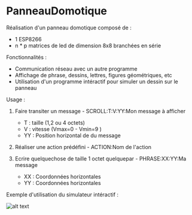 # PanneauDomotique

 Réalisation d'un panneau domotique composé de :

- 1 ESP8266
- n * p matrices de led de dimension 8x8 branchées en série


Fonctionnalités : 
- Communication réseau avec un autre programme
- Affichage de phrase, dessins, lettres, figures géométriques, etc
- Utilisation d'un programme intéractif pour simuler un dessin sur le panneau

Usage :
  1) Faire transiter un message 
    - SCROLL:T:V:YY:Mon message à afficher     
        - T : taille (1,2 ou 4 octets) 
        - V : vitesse (Vmax=0 - Vmin=9 )
        - YY : Position horizontal de du message
        
  2) Réaliser une action prédéfini 
    - ACTION:Nom de l'action
  
  3) Ecrire quelquechose de taille 1 octet quelquepar 
    - PHRASE:XX:YY:Ma message 
        - XX : Coordonnées horizontales
        - YY : Coordonnées horizontales
 
 Exemple d'utilisation du simulateur intéractif :
 
![alt text](https://github.com/davHub/PanneauDomotique/blob/master/images/demo.png)
